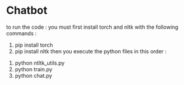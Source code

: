 # Chatbot

to run the code : you must first install torch and nltk with the following commands :
1. pip install torch
2. pip install nltk
then you execute the python files in this order : 
1) python ntltk_utils.py
2) python train.py
3) python chat.py
